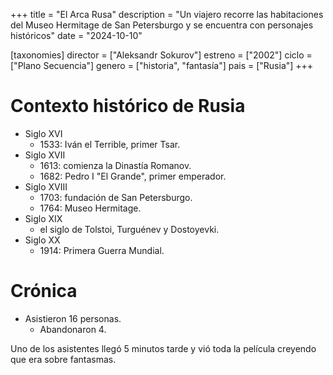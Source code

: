 +++
title = "El Arca Rusa"
description = "Un viajero recorre las habitaciones del Museo Hermitage de San Petersburgo y se encuentra con personajes históricos"
date = "2024-10-10"

[taxonomies]
director = ["Aleksandr Sokurov"]
estreno = ["2002"]
ciclo = ["Plano Secuencia"]
genero = ["historia", "fantasía"]
pais = ["Rusia"]
+++

# Contexto histórico de Rusia

* Siglo XVI
  * 1533: Iván el Terrible, primer Tsar.
* Siglo XVII
  * 1613: comienza la Dinastía Romanov.
  * 1682: Pedro I "El Grande", primer emperador.
* Siglo XVIII
  * 1703: fundación de San Petersburgo.
  * 1764: Museo Hermitage.
* Siglo XIX
  * el siglo de Tolstoi, Turguénev y Dostoyevki.
* Siglo XX
  * 1914: Primera Guerra Mundial.

# Crónica

* Asistieron 16 personas.
  * Abandonaron 4.

Uno de los asistentes llegó 5 minutos tarde
y vió toda la película creyendo que era
sobre fantasmas.

